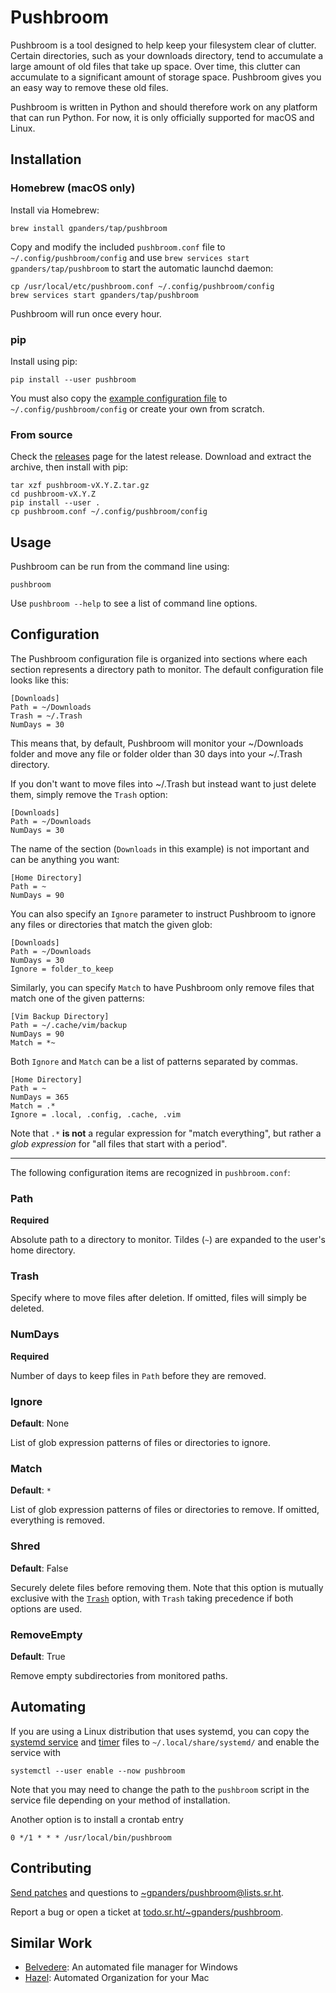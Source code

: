 # Pushbroom

Pushbroom is a tool designed to help keep your filesystem clear of clutter.
Certain directories, such as your downloads directory, tend to accumulate a
large amount of old files that take up space. Over time, this clutter can
accumulate to a significant amount of storage space. Pushbroom gives you an
easy way to remove these old files.

Pushbroom is written in Python and should therefore work on any platform that
can run Python. For now, it is only officially supported for macOS and Linux.

## Installation

### Homebrew (macOS only)

Install via Homebrew:

    brew install gpanders/tap/pushbroom

Copy and modify the included `pushbroom.conf` file to
`~/.config/pushbroom/config` and use `brew services start
gpanders/tap/pushbroom` to start the automatic launchd daemon:

    cp /usr/local/etc/pushbroom.conf ~/.config/pushbroom/config
    brew services start gpanders/tap/pushbroom

Pushbroom will run once every hour.

### pip

Install using pip:

    pip install --user pushbroom

You must also copy the [example configuration file][] to
`~/.config/pushbroom/config` or create your own from scratch.

[example configuration file]: ./pushbroom.conf

### From source

Check the [releases][] page for the latest release. Download and extract the
archive, then install with pip:

    tar xzf pushbroom-vX.Y.Z.tar.gz
    cd pushbroom-vX.Y.Z
    pip install --user .
    cp pushbroom.conf ~/.config/pushbroom/config

[releases]: https://git.sr.ht/~gpanders/pushbroom/refs

## Usage

Pushbroom can be run from the command line using:

    pushbroom

Use `pushbroom --help` to see a list of command line options.

## Configuration

The Pushbroom configuration file is organized into sections where each section
represents a directory path to monitor. The default configuration file looks
like this:

    [Downloads]
    Path = ~/Downloads
    Trash = ~/.Trash
    NumDays = 30

This means that, by default, Pushbroom will monitor your ~/Downloads folder and
move any file or folder older than 30 days into your ~/.Trash directory.

If you don't want to move files into ~/.Trash but instead want to just delete
them, simply remove the `Trash` option:

    [Downloads]
    Path = ~/Downloads
    NumDays = 30

The name of the section (`Downloads` in this example) is not important and can
be anything you want:

    [Home Directory]
    Path = ~
    NumDays = 90

You can also specify an `Ignore` parameter to instruct Pushbroom to ignore any
files or directories that match the given glob:

    [Downloads]
    Path = ~/Downloads
    NumDays = 30
    Ignore = folder_to_keep

Similarly, you can specify `Match` to have Pushbroom only remove files that
match one of the given patterns:

    [Vim Backup Directory]
    Path = ~/.cache/vim/backup
    NumDays = 90
    Match = *~

Both `Ignore` and `Match` can be a list of patterns separated by commas.

    [Home Directory]
    Path = ~
    NumDays = 365
    Match = .*
    Ignore = .local, .config, .cache, .vim

Note that `.*` **is not** a regular expression for "match everything", but
rather a _glob expression_ for "all files that start with a period".

---

The following configuration items are recognized in `pushbroom.conf`:

### Path

**Required**

Absolute path to a directory to monitor. Tildes (`~`) are expanded to the
user's home directory.

### Trash

Specify where to move files after deletion. If omitted, files will simply be
deleted.

### NumDays

**Required**

Number of days to keep files in `Path` before they are removed.

### Ignore

**Default**: None

List of glob expression patterns of files or directories to ignore.

### Match

**Default**: `*`

List of glob expression patterns of files or directories to remove. If omitted,
everything is removed.

### Shred

**Default**: False

Securely delete files before removing them. Note that this option is mutually
exclusive with the [`Trash`](#trash) option, with `Trash` taking precedence if
both options are used.

### RemoveEmpty

**Default**: True

Remove empty subdirectories from monitored paths.

## Automating

If you are using a Linux distribution that uses systemd, you can copy the
[systemd service][] and [timer][] files to `~/.local/share/systemd/` and enable
the service with

    systemctl --user enable --now pushbroom

Note that you may need to change the path to the `pushbroom` script in the
service file depending on your method of installation.

Another option is to install a crontab entry

    0 */1 * * * /usr/local/bin/pushbroom

[systemd service]: ./contrib/systemd/pushbroom.service
[timer]: ./contrib/systemd/pushbroom.timer

## Contributing

[Send patches][] and questions to [~gpanders/pushbroom@lists.sr.ht][].

Report a bug or open a ticket at [todo.sr.ht/~gpanders/pushbroom][].

[Send patches]: https://git-send-email.io
[~gpanders/pushbroom@lists.sr.ht]: https://lists.sr.ht/~gpanders/pushbroom
[todo.sr.ht/~gpanders/pushbroom]: https://todo.sr.ht/~gpanders/pushbroom

## Similar Work

- [Belvedere](https://github.com/mshorts/belvedere): An automated file manager
  for Windows
- [Hazel](https://www.noodlesoft.com/): Automated Organization for your Mac
